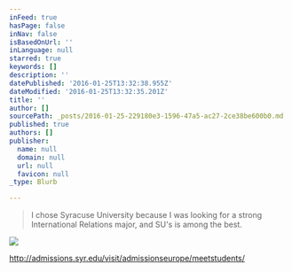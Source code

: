 ```yaml
---
inFeed: true
hasPage: false
inNav: false
isBasedOnUrl: ''
inLanguage: null
starred: true
keywords: []
description: ''
datePublished: '2016-01-25T13:32:38.955Z'
dateModified: '2016-01-25T13:32:35.201Z'
title: ''
author: []
sourcePath: _posts/2016-01-25-229180e3-1596-47a5-ac27-2ce38be600b0.md
published: true
authors: []
publisher:
  name: null
  domain: null
  url: null
  favicon: null
_type: Blurb

---
```

> I chose Syracuse University because I was looking for a strong International Relations major, and SU's is among the best.

![](https://the-grid-user-content.s3-us-west-2.amazonaws.com/902d4e20-3221-475d-af50-d4b1c1c5c3a6.jpg)

http://admissions.syr.edu/visit/admissionseurope/meetstudents/